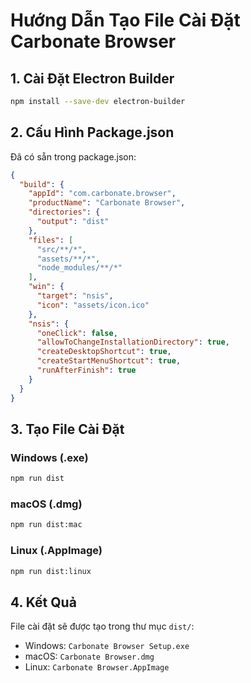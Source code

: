 # Hướng Dẫn Tạo File Cài Đặt Carbonate Browser

## 1. Cài Đặt Electron Builder

```bash
npm install --save-dev electron-builder
```

## 2. Cấu Hình Package.json

Đã có sẵn trong package.json:
```json
{
  "build": {
    "appId": "com.carbonate.browser",
    "productName": "Carbonate Browser",
    "directories": {
      "output": "dist"
    },
    "files": [
      "src/**/*",
      "assets/**/*",
      "node_modules/**/*"
    ],
    "win": {
      "target": "nsis",
      "icon": "assets/icon.ico"
    },
    "nsis": {
      "oneClick": false,
      "allowToChangeInstallationDirectory": true,
      "createDesktopShortcut": true,
      "createStartMenuShortcut": true,
      "runAfterFinish": true
    }
  }
}
```

## 3. Tạo File Cài Đặt

### Windows (.exe)
```bash
npm run dist
```

### macOS (.dmg)
```bash
npm run dist:mac
```

### Linux (.AppImage)
```bash
npm run dist:linux
```

## 4. Kết Quả
File cài đặt sẽ được tạo trong thư mục `dist/`:
- Windows: `Carbonate Browser Setup.exe`
- macOS: `Carbonate Browser.dmg`
- Linux: `Carbonate Browser.AppImage`





